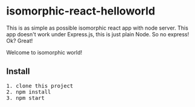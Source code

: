 # isomorphic-react-helloworld
This is as simple as possible isomorphic react app with node server. This app doesn't work under Express.js, this is just plain Node. So no express! Ok? Great! 


Welcome to isomorphic world!

<h2>Install</h2>
<pre>
1. clone this project
2. npm install
3. npm start
</pre>
